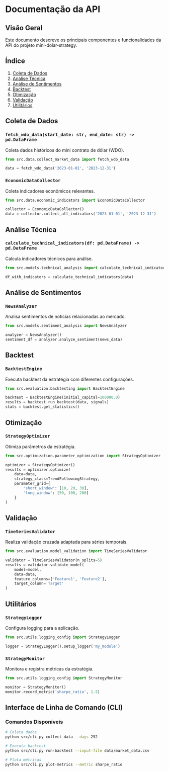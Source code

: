 # Documentação da API

## Visão Geral

Este documento descreve os principais componentes e funcionalidades da API do projeto mini-dolar-strategy.

## Índice

1. [Coleta de Dados](#coleta-de-dados)
2. [Análise Técnica](#análise-técnica)
3. [Análise de Sentimentos](#análise-de-sentimentos)
4. [Backtest](#backtest)
5. [Otimização](#otimização)
6. [Validação](#validação)
7. [Utilitários](#utilitários)

## Coleta de Dados

### `fetch_wdo_data(start_date: str, end_date: str) -> pd.DataFrame`

Coleta dados históricos do mini contrato de dólar (WDO).

```python
from src.data.collect_market_data import fetch_wdo_data

data = fetch_wdo_data('2023-01-01', '2023-12-31')
```

### `EconomicDataCollector`

Coleta indicadores econômicos relevantes.

```python
from src.data.economic_indicators import EconomicDataCollector

collector = EconomicDataCollector()
data = collector.collect_all_indicators('2023-01-01', '2023-12-31')
```

## Análise Técnica

### `calculate_technical_indicators(df: pd.DataFrame) -> pd.DataFrame`

Calcula indicadores técnicos para análise.

```python
from src.models.technical_analysis import calculate_technical_indicators

df_with_indicators = calculate_technical_indicators(data)
```

## Análise de Sentimentos

### `NewsAnalyzer`

Analisa sentimentos de notícias relacionadas ao mercado.

```python
from src.models.sentiment_analysis import NewsAnalyzer

analyzer = NewsAnalyzer()
sentiment_df = analyzer.analyze_sentiment(news_data)
```

## Backtest

### `BacktestEngine`

Executa backtest da estratégia com diferentes configurações.

```python
from src.evaluation.backtesting import BacktestEngine

backtest = BacktestEngine(initial_capital=100000.0)
results = backtest.run_backtest(data, signals)
stats = backtest.get_statistics()
```

## Otimização

### `StrategyOptimizer`

Otimiza parâmetros da estratégia.

```python
from src.optimization.parameter_optimization import StrategyOptimizer

optimizer = StrategyOptimizer()
results = optimizer.optimize(
    data=data,
    strategy_class=TrendFollowingStrategy,
    parameter_grid={
        'short_window': [10, 20, 30],
        'long_window': [50, 100, 200]
    }
)
```

## Validação

### `TimeSeriesValidator`

Realiza validação cruzada adaptada para séries temporais.

```python
from src.evaluation.model_validation import TimeSeriesValidator

validator = TimeSeriesValidator(n_splits=5)
results = validator.validate_model(
    model=model,
    data=data,
    feature_columns=['Feature1', 'Feature2'],
    target_column='Target'
)
```

## Utilitários

### `StrategyLogger`

Configura logging para a aplicação.

```python
from src.utils.logging_config import StrategyLogger

logger = StrategyLogger().setup_logger('my_module')
```

### `StrategyMonitor`

Monitora e registra métricas da estratégia.

```python
from src.utils.logging_config import StrategyMonitor

monitor = StrategyMonitor()
monitor.record_metric('sharpe_ratio', 1.5)
```

## Interface de Linha de Comando (CLI)

### Comandos Disponíveis

```bash
# Coleta dados
python src/cli.py collect-data --days 252

# Executa backtest
python src/cli.py run-backtest --input-file data/market_data.csv

# Plota métricas
python src/cli.py plot-metrics --metric sharpe_ratio
```